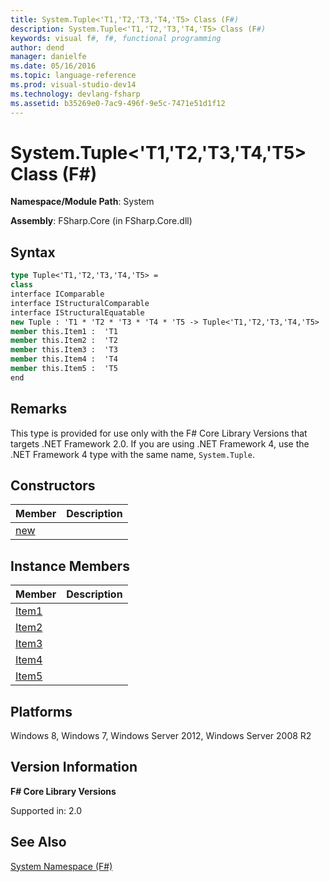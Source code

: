 ```yaml
---
title: System.Tuple<'T1,'T2,'T3,'T4,'T5> Class (F#)
description: System.Tuple<'T1,'T2,'T3,'T4,'T5> Class (F#)
keywords: visual f#, f#, functional programming
author: dend
manager: danielfe
ms.date: 05/16/2016
ms.topic: language-reference
ms.prod: visual-studio-dev14
ms.technology: devlang-fsharp
ms.assetid: b35269e0-7ac9-496f-9e5c-7471e51d1f12 
---
```


# System.Tuple<'T1,'T2,'T3,'T4,'T5> Class (F#)

**Namespace/Module Path**: System

**Assembly**: FSharp.Core (in FSharp.Core.dll)


## Syntax

```fsharp
type Tuple<'T1,'T2,'T3,'T4,'T5> =
class
interface IComparable
interface IStructuralComparable
interface IStructuralEquatable
new Tuple : 'T1 * 'T2 * 'T3 * 'T4 * 'T5 -> Tuple<'T1,'T2,'T3,'T4,'T5>
member this.Item1 :  'T1
member this.Item2 :  'T2
member this.Item3 :  'T3
member this.Item4 :  'T4
member this.Item5 :  'T5
end
```

## Remarks
This type is provided for use only with the F# Core Library Versions that targets .NET Framework 2.0. If you are using .NET Framework 4, use the .NET Framework 4 type with the same name, `System.Tuple`.


## Constructors


|Member|Description|
|------|-----------|
|[new](https://msdn.microsoft.com/library/f0b172c7-4736-4d0b-ab38-bc41391db119)||

## Instance Members


|Member|Description|
|------|-----------|
|[Item1](https://msdn.microsoft.com/library/fc4ffc91-6a45-488a-b07f-e6a5308cae58)||
|[Item2](https://msdn.microsoft.com/library/bf571ccd-3d82-446e-b41c-8f0e697a0ec7)||
|[Item3](https://msdn.microsoft.com/library/f4aa0285-4695-4e74-9782-0ffe24d47dae)||
|[Item4](https://msdn.microsoft.com/library/d98acff5-c44a-4a8f-b583-a14ef08f25cc)||
|[Item5](https://msdn.microsoft.com/library/9be08b0d-7c04-4121-85c4-b46f48145fdd)||

## Platforms
Windows 8, Windows 7, Windows Server 2012, Windows Server 2008 R2

## Version Information
**F# Core Library Versions**

Supported in: 2.0

## See Also
[System Namespace &#40;F&#35;&#41;](System-Namespace-%5BFSharp%5D.md)